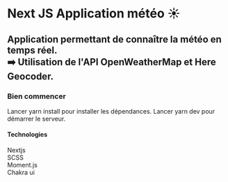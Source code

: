 # Next JS Application météo ☀
## Application permettant de connaître la météo en temps réel.<br>➡️ Utilisation de l'API OpenWeatherMap et Here Geocoder.

### Bien commencer
Lancer yarn install pour installer les dépendances.
Lancer yarn dev pour démarrer le serveur.

#### Technologies
Nextjs<br>
SCSS<br>
Moment.js<br>
Chakra ui
